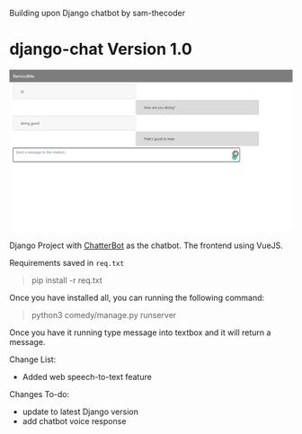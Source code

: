 Building upon Django chatbot by sam-thecoder

# django-chat Version 1.0

![](./images/capture1.png)

Django Project with [ChatterBot](https://github.com/gunthercox/ChatterBot) as the chatbot. The frontend using VueJS.

Requirements saved in `req.txt`

> pip install -r req.txt

Once you have installed all, you can running the following command:

> python3 comedy/manage.py runserver

Once you have it running type message into textbox and it will return a message.

Change List:
- Added web speech-to-text feature

Changes To-do:
- update to latest Django version
- add chatbot voice response
